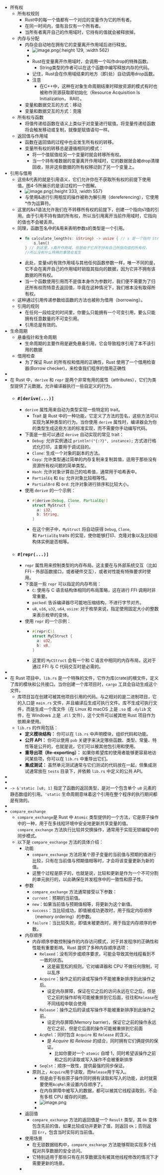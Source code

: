 - 所有权
	- 所有权规则
		- Rust中的每一个值都有一个对应的变量作为它的所有者。
		- 在同一时间内，值有且仅有一个所有者。
		- 当所有者离开自己的作用域时，它持有的值就会被释放掉。
	- 内存与分配
		- 内存会自动地在拥有它的变量离开作用域后进行释放。
			- ![image.png](../assets/image_1679843723209_0.png){:height 129, :width 562}
			-
			- Rust在变量离开作用域时，会调用一个叫作drop的特殊函数。
				- String类型的作者可以在这个函数中编写释放内存的代码。
			- 记住，Rust会在作用域结束的地方（即}处）自动调用drop函数。
			- 注意
				- 在C++中，这种在对象生命周期结束时释放资源的模式有时也被称作资源获取即初始化（Resource Acquisition Is Initialization， RAII）。
		- 变量和数据交互的方式：移动
		- 变量和数据交互的方式：克隆
	- 所有权与函数
		- 将值传递给函数在语义上类似于对变量进行赋值。将变量传递给函数将会触发移动或复制，就像是赋值语句一样。
	- 返回值与作用域
		- 函数在返回值的过程中也会发生所有权的转移。
		- 变量所有权的转移总是遵循相同的模式：
			- 将一个值赋值给另一个变量时就会转移所有权。
			- 当一个持有堆数据的变量离开作用域时，它的数据就会被drop清理回收，除非这些数据的所有权移动到了另一个变量上。
- 引用与借用
	- 这些&代表的就是引用语义，它们允许你在不获取所有权的前提下使用值。图4-5所展示的是该过程的一个图解。
		- ![image.png](../assets/image_1679892751898_0.png){:height 333, :width 557}
		- 与使用&进行引用相反的操作被称为解引用（dereferencing），它使用*作为运算符。
	- 这里的&s1语法允许我们在不转移所有权的前提下，创建一个指向s1值的引用。由于引用不持有值的所有权，所以当引用离开当前作用域时，它指向的值也不会被丢弃。
	- 同理，函数签名中的&用来表明参数s的类型是一个引用。
		- ```rust
		  fn calculate_length(s: &String) -> usize { // s 是一个指向 String 的引用
		      s.len()
		  } // 到这里，s离开作用域。但是由于它并不持有自己所指向值的所有权，
		  //所以没有什么特殊的事情会发生
		  ```
		- 此处，变量s的有效作用域与其他任何函数参数一样，唯一不同的是，它不会在离开自己的作用域时销毁其指向的数据，因为它并不拥有该数据的所有权。
		- 当一个函数使用引用而不是值本身作为参数时，我们便不需要为了归还所有权而特意去返回值，毕竟在这种情况下，我们根本没有取得所有权。
	- 这种通过引用传递参数给函数的方法也被称为借用（borrowing）。
	- 引用的规则
		- 在任何一段给定的时间里，你要么只能拥有一个可变引用，要么只能拥有任意数量的不可变引用。
		- 引用总是有效的。
- 生命周期
	- 悬垂指针和生命周期
		- 生命周期的主要作用是避免悬垂引用，它会导致程序引用了本不该引用的数据
	- 借用检查
		- 为了保证 Rust 的所有权和借用的正确性，Rust 使用了一个借用检查器(Borrow checker)，来检查我们程序的借用正确性
-
- 在 Rust 中，`derive` 和 `repr` 是两个非常有用的属性（attributes），它们为类型提供了元数据，允许编译器执行一些自定义的行为。
	- ### `#[derive(...)]`
		- `derive` 属性用来自动为类型实现一些特定的 trait。
			- Trait 是 Rust 中的一种功能，它定义了方法的签名，这些方法可以实现为某种类型的行为。当你使用 `derive` 属性时，编译器会为你的类型生成这些方法的标准实现，而不需要你手动编写代码。
		- 下面是一些可以通过 `derive` 自动实现的常见 trait：
			- `Debug`: 允许实例通过 `println!("{:?}", instance);` 方式进行格式化打印，主要用于调试目的。
			- `Clone`: 生成一个对象的副本的方法。
			- `Copy`: 允许类型通过简单的内存复制来复制其值，适用于那些没有资源所有权问题的简单类型。
			- `Hash`: 允许对象计算自己的哈希值，通常用于哈希表中。
			- `PartialEq` 和 `Eq`: 允许对象比较相等性。
			- `PartialOrd` 和 `Ord`: 允许对象进行排序和比较大小。
		- 使用 `derive` 的一个示例：
			- ```rust
			  #[derive(Debug, Clone, PartialEq)]
			  struct MyStruct {
			    a: i32,
			    b: String,
			  }
			  ```
			- 在这个例子中，`MyStruct` 将自动获得 `Debug`, `Clone`, 和 `PartialEq` traits 的实现，使你能够打印、克隆对象以及比较结构体实例是否相等。
	- ### `#[repr(...)]`
		- `repr` 属性用来控制类型的内存布局。这主要在与外部系统交互（比如 FFI - 外部函数接口，或者硬件交互），或者对性能有特殊要求时使用。
		- 下面是一些 `repr` 可以指定的内存布局：
			- `C`: 使用与 C 语言结构体相同的布局策略，这在进行 FFI 调用时非常重要。
			- `packed`: 告诉编译器尽可能地压缩结构，不进行字节对齐。
			- `u8`, `u16`, `u32`, `u64`, `usize`: 对于枚举来说，指定使用固定大小的整数来表示枚举的变体。
		- 使用 `repr` 的一个示例：
			- ```rust
			  #[repr(C)]
			  struct MyCStruct {
			    a: u32,
			    b: u8,
			  }
			  ```
			- 这里的 `MyCStruct` 会有一个和 C 语言中相同的内存布局，这对于通过 FFI 与 C 代码交互时是必需的。
-
- 在 Rust 项目中，`lib.rs` 是一个特殊的文件，它作为库(crate)的根文件，定义了库的模块和公共接口。当你创建一个库项目时，`cargo` 工具会自动生成这个文件。
	- 库项目旨在创建可被其他项目引用的代码。与之相对的是二进制项目，它的入口是 `main.rs` 文件，并且编译后生成可执行文件。库不生成可执行文件，而是生成一个库文件（在 Linux 和 macOS 上是 `.so` 或 `.dylib` 文件，在 Windows 上是 `.dll` 文件），这个文件可以被其他 Rust 项目作为依赖来使用。
	- `lib.rs` 的作用包括：
		- **定义模块结构：** 你可以在 `lib.rs` 中声明模块，组织代码和功能。
		- **公开 API：** 你可以使用 `pub` 关键字来决定哪些函数、类型、常量、特性等是公开的，也就是说，它们可以被其他包引用和使用。
		- **重导出项（Re-exporting）：** 如果你希望库的使用者能够更容易地访问某些项，你可以在 `lib.rs` 中重导出它们。
		- **集成测试：** 虽然单元测试通常与它们测试的代码放在一起，但集成测试通常放在 `tests` 目录下，并依赖 `lib.rs` 中定义的公共 API。
-
-
- `-> &'static [u8; 1]` 指定了函数的返回类型，是对一个包含单个 `u8` 元素的静态数组的引用。`'static` 生命周期意味着这个引用在整个程序的执行期间都是有效的。
-
- `compare_exchange`
	- `compare_exchange`是 Rust 中 `Atomic` 类型提供的一个方法，它是原子操作中的一种，用于在多线程环境中安全地更新共享变量的值。`compare_exchange` 方法执行比较并交换操作，通常用于实现无锁编程中的同步模式。
	- 以下是 `compare_exchange` 方法的具体介绍：
		- 功能
			- `compare_exchange` 方法将某个原子变量的当前值与预期的值进行比较，只有在当前值与预期值相等时，才会将该变量更新为新的值。
			- 这整个过程是原子的，也就是说，比较和更新是作为一个不可分割的单元执行的，以此确保在并发程序中的一致性和原子性。
		- 参数
			- `compare_exchange` 方法通常接受以下参数：
			- `current`：预期的当前值。
			- `new`：如果当前值与预期值相等，将更新为这个新值。
			- `success`：当比较成功，即值被成功更改时，用于指定内存顺序（memory ordering）的参数。
			- `failure`：当比较失败，即值未被更改时，用于指定内存顺序的参数。
		- 内存顺序
			- 内存顺序参数控制操作的内存访问模式，对于并发程序的正确性和性能有重要影响。Rust 提供了多种内存顺序选项：
				- `Relaxed`：没有同步或顺序要求，可能会导致其他线程看到不一致的状态。
					- 这是最宽松的规则，它对编译器和 CPU 不做任何限制，可以乱序
				- `Acquire`：操作之前的读或写操作不能被重新排序到此操作之后。
					- 设定内存屏障，保证在它之后的访问永远在它之后，但是它之前的操作却有可能被重排到它后面，往往和`Release`在不同线程中联合使用
				- `Release`：操作之后的读或写操作不能被重新排序到此操作之前。
					- 设定内存屏障(Memory barrier)，保证它之前的操作永远在它之前，但是它后面的操作可能被重排到它前面
				- `AcqRel`：同时包含 `Acquire` 和 `Release` 的含义。
					- 是 *Acquire* 和 *Release* 的结合，同时拥有它们俩提供的保证。
						- 比如你要对一个 `atomic` 自增 1，同时希望该操作之前和之后的读取或写入操作不会被重新排序
				- `SeqCst`：顺序一致性，提供最强的同步保证。
			- 原则上，`Acquire`用于读取，而`Release`用于写入。
				- 但是由于有些原子操作同时拥有读取和写入的功能，此时就需要使用`AcqRel`来设置内存顺序了。
				- 在内存屏障中被写入的数据，都可以被其它线程读取到，不会有多核 CPU 缓存的问题。
				- ![image.png](../assets/image_1703262238722_0.png)
				-
		- 返回值
			- `compare_exchange` 方法的返回值是一个 `Result` 类型，其 `Ok` 变体包含先前的值，如果比较成功并更新了值，则返回 `Ok`；否则返回 `Err`，包含当时实际的当前值。
		- 使用场景
			- 在无锁数据结构中，`compare_exchange` 方法能够帮助实现多个线程对共享数据的安全访问。
			- 它特别适用于那些只有在共享数据没有被其他线程修改的情况下才需要更新的场景。
		-